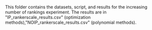 This folder contains the datasets, script, and results for the increasing number of rankings experiment. 
The results are in "IP_rankerscale_results.csv" (optimization methods),"NOIP_rankerscale_results.csv" (polynomial methods).
